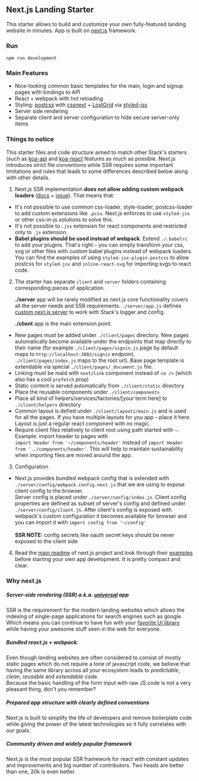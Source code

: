 ## Next.js Landing Starter

This starter allows to build and customize your own fully-featured landing website in minutes. App is built on [next.js](https://github.com/zeit/next.js) framework.

### Run
`npm run development`

### Main Features
- Nice-looking common basic templates for the main, login and signup pages with bindings to API
- React + webpack with hot reloading
- Styling: [postcss](https://github.com/postcss/postcss) with [cssnext](https://github.com/MoOx/postcss-cssnext) + [LostGrid](https://github.com/peterramsing/lost) via [styled-jsx](https://github.com/zeit/styled-jsx)
- Server side rendering
- Separate client and server configuration to hide secure server-only items

### Things to notice
This starter files and code structure aimed to match other Stack's starters (such as [koa-api](https://github.com/paralect/koa-api-starter) and [koa-react](https://github.com/paralect/koa-react-starter) features as much as possible.
Next.js introduces strict file conventions while SSR requires some important limitations and rules that leads to some differences described below along with other details.

1. Next.js SSR implementation **does not allow adding custom webpack loaders** ([docs](https://github.com/zeit/next.js/#customizing-webpack-config) + [issue](https://github.com/zeit/next.js/issues/1245)). That means that:
  - It's not possible to use common css-loader, style-loader, postcss-loader to add custom extensions like `.pcss`. Next.js enforces to use `styled-jsx` or other css-in-js solutions to solve this.
  - It's not possible to `.jsx` extension for react components and restricted only to `.js` extension.
  - **Babel plugins should be used instead of webpack**. Extend `./.babelrc` to add your plugins. That's right – you can simply transform your css, svg or other files with custom babel plugins instead of webpack loaders. <br/>
  You can find the examples of using `styled-jsx-plugin-postcss` to allow postcss for `styled-jsx` and `inline-react-svg` for importing svgs to react code.

2. The starter has separate `client` and `server` folders containing corresponding pieces of application. <br/>

   **./server** app will be rarely modified as next.js core functionality covers all the server needs and SSR requirements. `./server/app.js` defines [custom next.js server](https://github.com/zeit/next.js/#custom-server-and-routing) to work with Stack's logger and config. <br />

   **./client** app is the main extension point.
  - New pages must be added under `./client/pages` directory. New pages automatically become available under the endpoints that map directly to their name (for example `./client/pages/signin.js` page by default maps to `http://localhost:3002/signin` endpoint, `./client/pages/index.js` maps to the root url). Base page template is extendable via special `./client/pages/_document.js` file.
  - Linking must be maid with `next/link` component instead of `<a />` (which also has a cool `prefetch` prop)
  - Static content is served automatically from `./client/static` directory
  - Place the reusable components under `./client/components`
  - Place all kind of helpers/services/factories/[your term here] to `./client/helpers` directory
  - Common layout is defied under `./client/layouts/main.js` and is used for all the pages. If you have multiple layouts for you app – place it here. Layout is just a regular react component with no magic.
  - Require client files relatively to client root using path started with `~`. <br/>
  Example: import header to pages with <br />
  `import Header from '~/components/header'` instead of `import Header from '../components/header'`. This will help to maintain sustainability when importing files are moved around the app.

3. Configuration
  - Next.js provides bundled webpack config that is extended with `./server/config/webpack.config.next.js` that we are using to expose client config to the browser. <br />
  Server config is placed under `./server/config/index.js`. Client config properties are defined as subset of server's config and defined under `./server/config/client.js`. After client's config is exposed with webpack's custom configuration it becomes available for browser and you can import it with `import config from '~/config'` <br />  <br />
  **SSR NOTE:** config secrets like oauth secret keys should be never exposed to the client side

4. Read the [main readme](https://github.com/zeit/next.js)  of next.js project and look through their [examples](https://github.com/zeit/next.js/tree/canary/examples) before starting your own app development. It is pretty compact and clear.

### Why next.js
##### **Server-side rendering (SSR) a.k.a. [universal](https://medium.com/@mjackson/universal-javascript-4761051b7ae9) app**
SSR is the requirement for the modern landing websites which allows the indexing of single-page applications for search engines such as google. Which means you can continue to have fun with your [favorite UI library](https://github.com/facebook/react) while having your awesome stuff seen in the web for everyone.

##### **Bundled react.js + webpack**.
Even though landing websites are often considered to consist of mostly static pages which do not require a tone of javascript code, we believe that having the same library across all your ecosystem leads to *predictable*, *clean*, *reusable* and *extendable* code.
<br />Because the basic handling of the form input with raw JS code is not a very pleasant thing, don't you remember?

##### **Prepared app structure with clearly defined conventions**
Next.js is built to simplify the life of developers and remove boilerplate code while giving the power of the latest technologies so it fully correlates with our goals.

##### Community driven and widely popular framework
Next.js is the most popular SSR framework for react with constant updates and improvements and big number of contributors. Two heads are better than one, 20k is even better.
